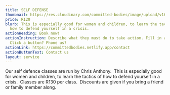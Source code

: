 ```yaml
---
title: SELF DEFENSE
thumbnail: https://res.cloudinary.com/committed-bodies/image/upload/v1642509310/services/selfDefenseClasses-committed-Bodies-gym-benoni.png
price: R120
blurb: This is especially good for women and children, to learn the tactics of
  how to defend yourself in a crisis.
actionHeading: Book now!
actionInstruction: Describe what they must do to take action. Fill in a form?
  Click a button? Phone us?
actionLink: https://committedbodies.netlify.app/contact
actionButtonText: Contact us
layout: service
---
```

Our self defence classes are run by Chris Anthony.  This is especially good for women and children, to learn the tactics of how to defend yourself in a crisis.  Classes are R130 per class.  Discounts are given if you bring a friend or family member along.